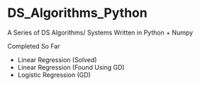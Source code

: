 # DS_Algorithms_Python
A Series of DS Algorithms/ Systems Written in Python + Numpy

Completed So Far
* Linear Regression (Solved)
* Linear Regression (Found Using GD)
* Logistic Regression (GD)